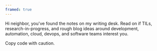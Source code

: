 ```yaml
---
framed: true
---
```


Hi neighbor, you've found the notes on my writing desk.
Read on if TILs, research-in-progress, and rough blog ideas around development,
automation, cloud, devops, and software teams interest you.

Copy code with caution.
